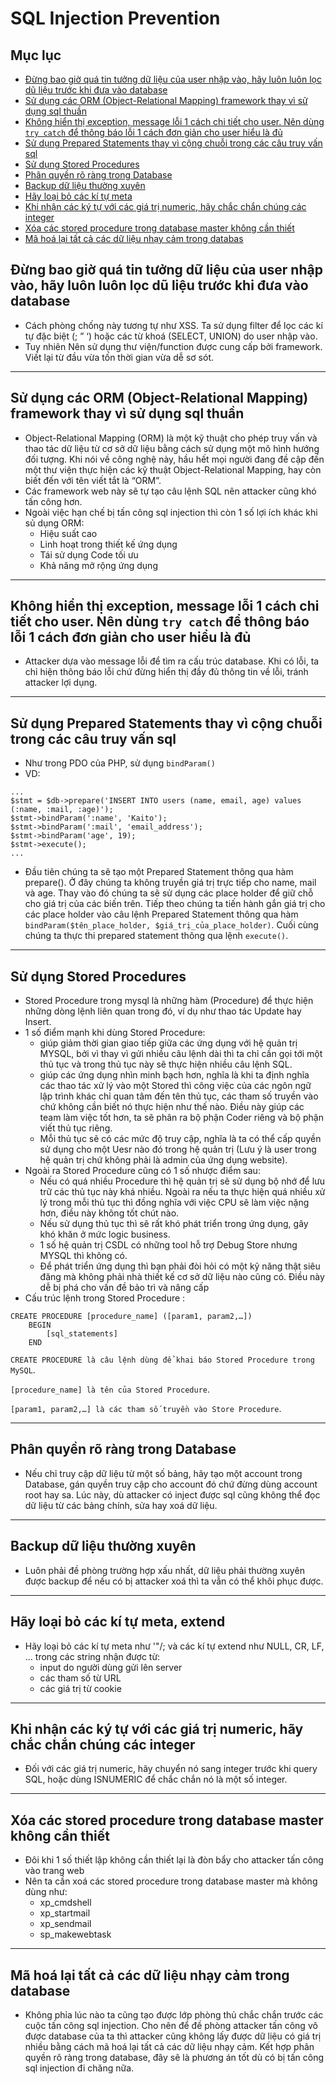 # SQL Injection Prevention

## Mục lục

* [Đừng bao giờ quá tin tưởng dữ liệu của user nhập vào, hãy luôn luôn lọc dũ liệu trước khi đưa vào database](#filter)
* [Sử dụng các ORM (Object-Relational Mapping) framework thay vì sử dụng sql thuần](#ORM)
* [Không hiển thị exception, message lỗi 1 cách chi tiết cho user. Nên dùng `try catch` để thông báo lỗi 1 cách đơn giản cho user hiểu là đủ](#exception)
* [Sử dụng Prepared Statements thay vì cộng chuỗi trong các câu truy vấn sql](#Prepared)
* [Sử dụng Stored Procedures](#Procedures)
* [Phân quyền rõ ràng trong Database](#pq)
* [Backup dữ liệu thường xuyên](#Backup)
* [Hãy loại bỏ các kí tự meta](#meta)
* [Khi nhận các ký tự với các giá trị numeric, hãy chắc chắn chúng các integer](#numeric)
* [Xóa các stored procedure trong database master không cần thiết](#delete)
* [Mã hoá lại tất cả các dữ liệu nhạy cảm trong databas](#hash)

<a name = "filter"></a>
## Đừng bao giờ quá tin tưởng dữ liệu của user nhập vào, hãy luôn luôn lọc dũ liệu trước khi đưa vào database

- Cách phòng chống này tương tự như XSS. Ta sử dụng filter để lọc các kí tự đặc biệt (; ” ‘) hoặc các từ khoá (SELECT, UNION) do user nhập vào. 
- Tuy nhiên Nên sử dụng thư viện/function được cung cấp bởi framework. Viết lại từ đầu vừa tốn thời gian vừa dễ sơ sót.

---

<a name = "ORM"></a>
## Sử dụng các ORM (Object-Relational Mapping) framework thay vì sử dụng sql thuần

- Object-Relational Mapping (ORM) là một kỹ thuật cho phép truy vấn và thao tác dữ liệu từ cơ sở dữ liệu bằng cách sử dụng một mô hình hướng đối tượng. Khi nói về công nghệ này, hầu hết mọi người đang đề cập đến một thư viện thực hiện các kỹ thuật Object-Relational Mapping, hay còn biết đến với tên viết tắt là “ORM”.
- Các framework web này sẽ tự tạo câu lệnh SQL nên attacker cũng khó tấn công hơn.
- Ngoài việc hạn chế bị tấn công sql injection thì còn 1 số lợi ích khác khi sủ dụng ORM:
    + Hiệu suất cao
    + Linh hoạt trong thiết kế ứng dụng
    + Tái sử dụng Code tối ưu
    + Khả năng mở rộng ứng dụng

---
<a name = "exception"></a>
## Không hiển thị exception, message lỗi 1 cách chi tiết cho user. Nên dùng `try catch` để thông báo lỗi 1 cách đơn giản cho user hiểu là đủ

- Attacker dựa vào message lỗi để tìm ra cấu trúc database. Khi có lỗi, ta chỉ hiện thông báo lỗi chứ đừng hiển thị đầy đủ thông tin về lỗi, tránh attacker lợi dụng.

---

<a name = "Prepared"></a>
## Sử dụng Prepared Statements thay vì cộng chuỗi trong các câu truy vấn sql

- Như trong PDO của PHP, sử dụng `bindParam()`
- VD: 

```
...
$stmt = $db->prepare('INSERT INTO users (name, email, age) values (:name, :mail, :age)');
$stmt->bindParam(':name', 'Kaito');
$stmt->bindParam(':mail', 'email_address');
$stmt->bindParam('age', 19);
$stmt->execute();
...
```

- Đầu tiên chúng ta sẽ tạo một Prepared Statement thông qua hàm prepare(). Ở đây chúng ta không truyền giá trị trực tiếp cho name, mail và age. Thay vào đó chúng ta sẽ sử dụng các place holder để giữ chỗ cho giá trị của các biến trên. Tiếp theo chúng ta tiến hành gắn giá trị cho các place holder vào câu lệnh Prepared Statement thông qua hàm 
`bindParam($tên_place_holder, $giá_trị_của_place_holder)`. Cuối cùng chúng ta thực thi prepared statement thông qua lệnh `execute()`.

---

<a name = "Procedures"></a>
## Sử dụng Stored Procedures

- Stored Procedure trong mysql là những hàm (Procedure) để thực hiện những dòng lệnh liên quan trong đó, ví dụ như thao tác Update hay Insert.
- 1 số điểm mạnh khi dùng Stored Procedure:
    + giúp giảm thời gian giao tiếp giữa các ứng dụng với hệ quản trị MYSQL, bởi vì thay vì gửi nhiều câu lệnh dài thì ta chỉ cần gọi tới một thủ tục và trong thủ tục này sẽ thực hiện nhiều câu lệnh SQL.
    + giúp các ứng dụng nhìn minh bạch hơn, nghĩa là khi ta định nghĩa các thao tác xử lý vào một Stored thì công việc của các ngôn ngữ lập trình khác chỉ quan tâm đến tên thủ tục, các tham số truyền vào chứ không cần biết nó thực hiện như thế nào. Điều này giúp các team làm việc tốt hơn, ta sẽ phân ra bộ phận Coder riêng và bộ phận viết thủ tục riêng.
    + Mỗi thủ tục sẽ có các mức độ truy cập, nghĩa là ta có thể cấp quyền sử dụng cho một Uesr nào đó trong hệ quản trị (Lưu ý là user trong hệ quản trị chứ không phải là admin của ứng dụng website).
- Ngoài ra Stored Procedure cũng có 1 số nhược điểm sau:
    + Nếu có quá nhiều Procedure thì hệ quản trị sẽ sử dụng bộ nhớ để lưu trữ các thủ tục này khá nhiều. Ngoài ra nếu ta thực hiện quá nhiều xử lý trong mỗi thủ tục thì đồng nghĩa với việc CPU sẽ làm việc nặng hơn, điều này không tốt chút nào.
    + Nếu sử dụng thủ tục thì sẽ rất khó phát triển trong ứng dụng, gây khó khăn ở mức logic business.
    + 1 số hệ quản trị CSDL có những tool hỗ trợ Debug Store nhưng MYSQL thì không có.
    + Để phát triển ứng dụng thì bạn phải đòi hỏi có một kỹ năng thật siêu đăng  mà không phải nhà thiết kế cơ sở dữ liệu nào cũng có. Điều này dễ bị phá cho vấn đề bảo trì và nâng cấp
- Cấu trúc lệnh trong Stored Procedure :

```
CREATE PROCEDURE [procedure_name] ([param1, param2,…])
	BEGIN
		[sql_statements]
   	END
```

`CREATE PROCEDURE là câu lệnh dùng để khai báo Stored Procedure trong MySQL`.

`[procedure_name] là tên của Stored Procedure`.

`[param1, param2,…] là các tham số truyền vào Store Procedure`.

---

<a name = "pq"></a>
## Phân quyền rõ ràng trong Database

- Nếu chỉ truy cập dữ liệu từ một số bảng, hãy tạo một account trong Database, gán quyền truy cập cho account đó chứ đừng dùng account root hay sa. Lúc này, dù attacker có inject được sql cũng không thể đọc dữ liệu từ các bảng chính, sửa hay xoá dữ liệu.

---

<a name = "Backup"></a>
## Backup dữ liệu thường xuyên

- Luôn phải đề phòng trường hợp xấu nhất, dữ liệu phải thường xuyên được backup để nếu có bị attacker xoá thì ta vẫn có thể khôi phục được.

---

<a name = "meta"></a>
## Hãy loại bỏ các kí tự meta, extend

- Hãy loại bỏ các kí tự meta như '"/\; và các kí tự extend như NULL, CR, LF, ... trong các string nhận được từ:
    + input do người dùng gửi lên server
    + các tham số từ URL
    + các giá trị từ cookie

---

<a name = "numeric"></a>
## Khi nhận các ký tự với các giá trị numeric, hãy chắc chắn chúng các integer

- Đối với các giá trị numeric, hãy chuyển nó sang integer trước khi query SQL, hoặc dùng ISNUMERIC để chắc chắn nó là một số integer.

---

<a name = "delete"></a>
## Xóa các stored procedure trong database master không cần thiết

- Đôi khi 1 số thiết lập không cần thiết lại là đòn bẩy cho attacker tấn công vào trang web
- Nên ta cần xoá các stored procedure trong database master mà không dùng như:
    + xp_cmdshell
    + xp_startmail
    + xp_sendmail
    + sp_makewebtask

---

<a name = "h"></a>
## Mã hoá lại tất cả các dữ liệu nhạy cảm trong database

- Không phỉa lúc nào ta cũng tạo được lớp phòng thủ chắc chắn trước các cuộc tấn công sql injection. Cho nên để đề phòng attacker tấn công vô được database của ta thì attacker cũng không lấy được dữ liệu có giá trị nhiều bằng cách mã hoá lại tất cả các dữ liệu nhạy cảm. Kết hợp phân quyền rõ ràng trong database, đây sẽ là phương án tốt dù có bị tấn công sql injection đi chăng nữa.



